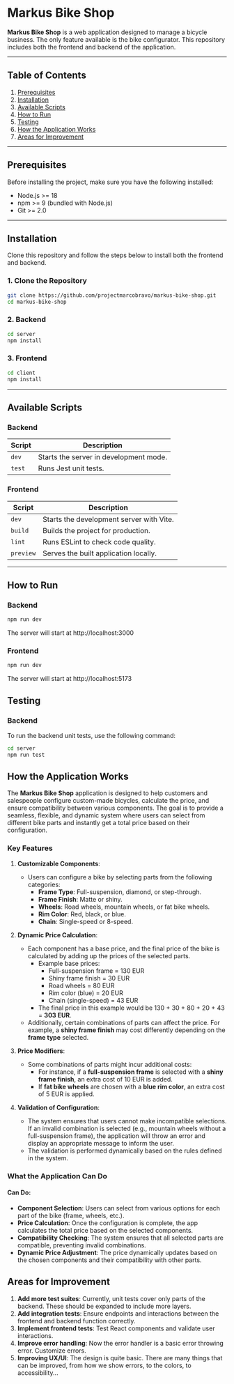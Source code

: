 # Markus Bike Shop

**Markus Bike Shop** is a web application designed to manage a bicycle business. The only feature available is the bike configurator. This repository includes both the frontend and backend of the application.

---

## Table of Contents

1. [Prerequisites](#prerequisites)
2. [Installation](#installation)
3. [Available Scripts](#available-scripts)
4. [How to Run](#how-to-run)
5. [Testing](#testing)
6. [How the Application Works](#how-the-application-works)
7. [Areas for Improvement](#areas-for-improvement)

---

## Prerequisites

Before installing the project, make sure you have the following installed:

- Node.js >= 18
- npm >= 9 (bundled with Node.js)
- Git >= 2.0

---

## Installation

Clone this repository and follow the steps below to install both the frontend and backend.

### 1. Clone the Repository

```bash
git clone https://github.com/projectmarcobravo/markus-bike-shop.git
cd markus-bike-shop
```

### 2. Backend

```bash
cd server
npm install
```

### 3. Frontend

```bash
cd client
npm install
```

---

## Available Scripts

### Backend

| Script | Description                            |
| ------ | -------------------------------------- |
| `dev`  | Starts the server in development mode. |
| `test` | Runs Jest unit tests.                  |

### Frontend

| Script    | Description                              |
| --------- | ---------------------------------------- |
| `dev`     | Starts the development server with Vite. |
| `build`   | Builds the project for production.       |
| `lint`    | Runs ESLint to check code quality.       |
| `preview` | Serves the built application locally.    |

---

## How to Run

### Backend

```bash
npm run dev
```

The server will start at http://localhost:3000

### Frontend

```bash
npm run dev
```

The server will start at http://localhost:5173

## Testing

### Backend

To run the backend unit tests, use the following command:

```bash
cd server
npm run test
```

## How the Application Works

The **Markus Bike Shop** application is designed to help customers and salespeople configure custom-made bicycles, calculate the price, and ensure compatibility between various components. The goal is to provide a seamless, flexible, and dynamic system where users can select from different bike parts and instantly get a total price based on their configuration.

### Key Features

1. **Customizable Components**:

   - Users can configure a bike by selecting parts from the following categories:
     - **Frame Type**: Full-suspension, diamond, or step-through.
     - **Frame Finish**: Matte or shiny.
     - **Wheels**: Road wheels, mountain wheels, or fat bike wheels.
     - **Rim Color**: Red, black, or blue.
     - **Chain**: Single-speed or 8-speed.

2. **Dynamic Price Calculation**:

   - Each component has a base price, and the final price of the bike is calculated by adding up the prices of the selected parts.
     - Example base prices:
       - Full-suspension frame = 130 EUR
       - Shiny frame finish = 30 EUR
       - Road wheels = 80 EUR
       - Rim color (blue) = 20 EUR
       - Chain (single-speed) = 43 EUR
     - The final price in this example would be 130 + 30 + 80 + 20 + 43 = **303 EUR**.
   - Additionally, certain combinations of parts can affect the price. For example, a **shiny frame finish** may cost differently depending on the **frame type** selected.

3. **Price Modifiers**:

   - Some combinations of parts might incur additional costs:
     - For instance, if a **full-suspension frame** is selected with a **shiny frame finish**, an extra cost of 10 EUR is added.
     - If **fat bike wheels** are chosen with a **blue rim color**, an extra cost of 5 EUR is applied.

4. **Validation of Configuration**:
   - The system ensures that users cannot make incompatible selections. If an invalid combination is selected (e.g., mountain wheels without a full-suspension frame), the application will throw an error and display an appropriate message to inform the user.
   - The validation is performed dynamically based on the rules defined in the system.

### What the Application Can Do

#### **Can Do**:

- **Component Selection**: Users can select from various options for each part of the bike (frame, wheels, etc.).
- **Price Calculation**: Once the configuration is complete, the app calculates the total price based on the selected components.
- **Compatibility Checking**: The system ensures that all selected parts are compatible, preventing invalid combinations.
- **Dynamic Price Adjustment**: The price dynamically updates based on the chosen components and their compatibility with other parts.

## Areas for Improvement

1. **Add more test suites**: Currently, unit tests cover only parts of the backend. These should be expanded to include more layers.
2. **Add integration tests**: Ensure endpoints and interactions between the frontend and backend function correctly.
3. **Implement frontend tests**: Test React components and validate user interactions.
4. **Improve error handling**: Now the error handler is a basic error throwing error. Customize errors.
5. **Improving UX/UI**: The design is quite basic. There are many things that can be improved, from how we show errors, to the colors, to accessibility...
